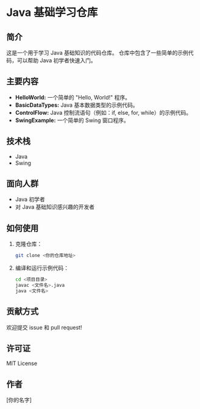# Java 基础学习仓库

## 简介

这是一个用于学习 Java 基础知识的代码仓库。 仓库中包含了一些简单的示例代码，可以帮助 Java 初学者快速入门。

## 主要内容

*   **HelloWorld:**  一个简单的 "Hello, World!" 程序。
*   **BasicDataTypes:**  Java 基本数据类型的示例代码。
*   **ControlFlow:**  Java 控制流语句（例如：if, else, for, while）的示例代码。
*   **SwingExample:**  一个简单的 Swing 窗口程序。

## 技术栈

*   Java
*   Swing

## 面向人群

*   Java 初学者
*   对 Java 基础知识感兴趣的开发者

## 如何使用

1.  克隆仓库：

    ```bash
    git clone <你的仓库地址>
    ```

2.  编译和运行示例代码：

    ```bash
    cd <项目目录>
    javac <文件名>.java
    java <文件名>
    ```

## 贡献方式

欢迎提交 issue 和 pull request!

## 许可证

MIT License

## 作者

[你的名字]